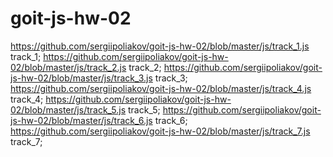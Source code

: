 # goit-js-hw-02
https://github.com/sergiipoliakov/goit-js-hw-02/blob/master/js/track_1.js track_1;
https://github.com/sergiipoliakov/goit-js-hw-02/blob/master/js/track_2.js track_2;
https://github.com/sergiipoliakov/goit-js-hw-02/blob/master/js/track_3.js track_3;
https://github.com/sergiipoliakov/goit-js-hw-02/blob/master/js/track_4.js track_4;
https://github.com/sergiipoliakov/goit-js-hw-02/blob/master/js/track_5.js track_5;
https://github.com/sergiipoliakov/goit-js-hw-02/blob/master/js/track_6.js track_6;
https://github.com/sergiipoliakov/goit-js-hw-02/blob/master/js/track_7.js track_7;
